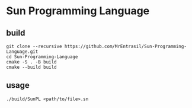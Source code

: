 # Sun Programming Language
## build
```
git clone --recursive https://github.com/MrEntrasil/Sun-Programming-Language.git
cd Sun-Programming-Language
cmake -S . -B build
cmake --build build
```
## usage
```
./build/SunPL <path/to/file>.sn
```